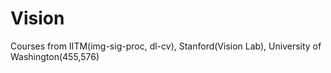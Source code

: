 # Vision
Courses from IITM(img-sig-proc, dl-cv), Stanford(Vision Lab), University of Washington(455,576)
